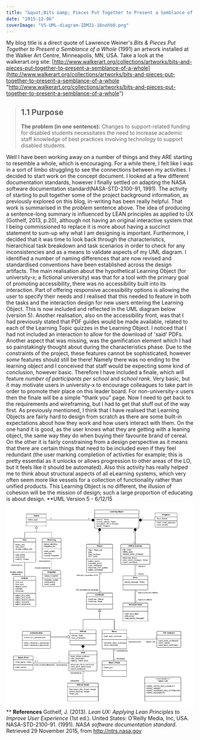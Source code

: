 ```yaml
---
title: "&quot;Bits &amp; Pieces Put Together to Present a Semblance of a Whole&quot;"
date: "2015-12-06"
coverImage: "V5-UML-diagram-IDM21-16nohb0.png"
---
```


My blog title is a direct quote of Lawrence Weiner's _Bits & Pieces Put Together to Present a Semblance of a Whole_ (1991) an artwork installed at the Walker Art Centre, Minneapolis, MN, USA. Take a look at the walkerart.org site: [http://www.walkerart.org/collections/artworks/bits-and-pieces-put-together-to-present-a-semblance-of-a-whole](http://www.walkerart.org/collections/artworks/bits-and-pieces-put-together-to-present-a-semblance-of-a-whole "http://www.walkerart.org/collections/artworks/bits-and-pieces-put-together-to-present-a-semblance-of-a-whole")

> ## 1.1 Purpose
> 
> **The problem (in one sentence):** Changes to support-related funding for disabled students necessitates the need to increase academic staff knowledge of best practices involving technology to support disabled students.

Well I have been working away on a number of things and they ARE starting to resemble a whole, which is encouraging. For a while there, I felt like I was in a sort of limbo struggling to see the connections between my activities. I decided to start work on the concept document. I looked at a few different documentation standards, however I finally settled on adapting the NASA software documentation standard(NASA-STD-2100-91, 1991). The activity of starting to pull together some of the project background information, as previously explored on this blog, in-writing has been really helpful. That work is summarised in the _problem_ sentence above. The idea of producing a sentence-long summary is influenced by LEAN principles as applied to UX (Gothelf, 2013, p.20), although not having an original interactive system that I being commissioned to replace it is more about having a succinct statement to sum-up why what I am designing is important. Furthermore, I decided that it was time to look back through the characteristics, hierarchical task breakdown and task scenarios in order to check for any inconsistencies and as a means to validate aspects of my UML diagram. I identified a number of naming differences that are now revised and standardised conventions have been established across the design artifacts. The main realisation about the hypothetical Learning Object (for university-x; a fictional university) was that for a tool with the primary goal of promoting accessibility, there was no accessibility built into its interaction. Part of offering responsive accessibility options is allowing the user to specify their needs and I realised that this needed to feature in both the tasks and the interaction design for new users entering the Learning Object. This is now included and reflected in the UML diagram below (version 5). Another realisation, also on the accessibility front, was that I had previously stated that PDF guides would be made available, related to each of the Learning Topic quizzes in the Learning Object. I noticed that I had not included an interaction to allow for the download of 'said' PDFs. Another aspect that was missing, was the gamification element which I had so painstakingly thought about during the characteristics phase. Due to the constraints of the project, these features cannot be sophisticated, however _some_ features should still be there! Namely there was no ending to the learning object and I conceived that staff would be expecting some kind of conclusion, however basic. Therefore I have included a finale, which will feature _number of participants per school_ and _school rank_. Very basic, but it may motivate users in university-x to encourage colleagues to take part in order to promote their place on this leader board. For non-university-x users then the finale will be a simple "thank you" page. Now I need to get back to the requirements and wireframing, but I had to get that stuff out of the way first. As previously mentioned, I think that I have realised that Learning Objects are fairly hard to design from scratch as there are some built-in expectations about how they work and how users interact with them. On the one hand it is good, as the user knows what they are getting with a leaning object, the same way they do when buying their favourite brand of cereal. On the other it is fairly constraining from a design perspective as it means that there are certain things that need to be included even if they feel redundant (the user marking completion of activities for example; this is pretty essential as it unlocks or allows progression to other areas of the LO, but it feels like it should be automated). Also this activity has really helped me to think about structural aspects of all eLearning systems, which very often seem more like vessels for a collection of functionality rather than unified products. This Learning Object is no different, the illusion of cohesion will be the mission of design; such a large proportion of educating is about design. **UML Version 5 - 6/12/15 [![V5 UML diagram IDM21](images/V5-UML-diagram-IDM21-16nohb0.png)](http://www.fionamacneill.co.uk/blog/wp-content/uploads/2015/12/V5-UML-diagram-IDM21-16nohb0.png) ** **References** Gothelf, J. (2013). _Lean UX: Applying Lean Principles to Improve User Experience_ (1st ed.). United States: O’Reilly Media, Inc, USA. NASA-STD-2100-91. (1991). _NASA software documentation standard_. Retrieved 29 November 2015, from http://ntrs.nasa.gov
